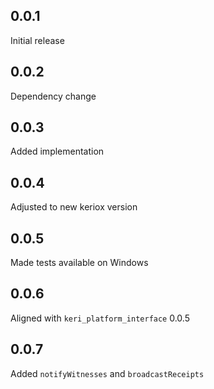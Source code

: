 ## 0.0.1

Initial release

## 0.0.2

Dependency change

## 0.0.3

Added implementation

## 0.0.4

Adjusted to new keriox version

## 0.0.5

Made tests available on Windows

## 0.0.6

Aligned with `keri_platform_interface` 0.0.5

## 0.0.7

Added `notifyWitnesses` and `broadcastReceipts`
